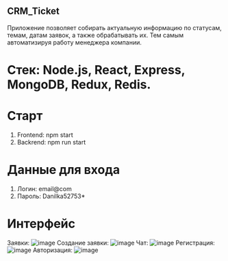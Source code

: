 ## CRM_Ticket
 Приложение позволяет собирать актуальную информацию по статусам, темам, датам заявок, 
 а также обрабатывать их. Тем самым автоматизируя работу менеджера компании.
# Cтек: Node.js, React, Express, MongoDB, Redux, Redis.
# Старт
  1. Frontend: npm start
  2. Backrend: npm run start
# Данные для входа
  1. Логин: email@com
  2. Пароль: Danilka52753*

# Интерфейс
Заявки: ![image](https://github.com/DanyaIT/CRM_Ticket/assets/105100908/38f4edad-3a36-4ed6-90ae-d39ada6cbefd)
Создание заявки: ![image](https://github.com/DanyaIT/CRM_Ticket/assets/105100908/48c4d571-ba8c-4825-a47c-69e400400100)
Чат: ![image](https://github.com/DanyaIT/CRM_Ticket/assets/105100908/aacbd682-790d-4d88-a87c-31d4c071fb8e)
Регистрация: ![image](https://github.com/DanyaIT/CRM_Ticket/assets/105100908/fe9801f8-534a-4492-bed3-3ed44f5554a7)
Авторизация: ![image](https://github.com/DanyaIT/CRM_Ticket/assets/105100908/e4d7b06c-c688-4ba7-8e7b-c4924ec04168)
 
